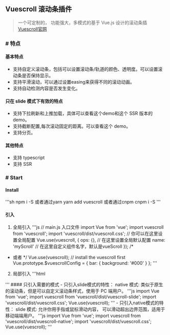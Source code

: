 ## Vuescroll 滚动条插件
> 一个可定制的， 功能强大，多模式的基于 Vue.js 设计的滚动条插  
> [Vuescroll官网](vuescrolljs.yvescoding.org)
### # 特点
#### 基本特点
- 支持自定义滚动条，包括可以设置滚动条/轨道的颜色、透明度。可以设置滚动条是否保持显示。
- 支持平滑滚动，可以通过设置easing来获得不同的滚动动画。
- 支持自动检测内容是否发生变化。
#### 只在 slide 模式下有效的特点
- 支持下拉刷新和上推加载，具体可以查看这个demo和这个 SSR 版本的demo。
- 支持截断配置,每次滚动固定的距离。可以查看这个 demo。
- 支持分页。
#### 其他特点
- 支持 typescript
- 支持 SSR
### # Start
#### Install
'''sh
npm i -S
或者通过yarn
yarn add vuescroll
或者通过cnpm
cnpm i -S
'''
#### 引入
1. 全局引入
'''js
// main.js 入口文件
import Vue from 'vue';
import vuescroll from 'vuescroll';
import 'vuescroll/dist/vuescroll.css';
// 你可以在这里设置全局配置
Vue.use(vuescroll, {
  ops: {}, // 在这里设置全局默认配置
  name: 'myScroll' // 在这里自定义组件名字，默认是vueScroll
});
/*
 * 或者
 */
Vue.use(vuescroll); // install the vuescroll first
Vue.prototype.$vuescrollConfig = {
  bar: {
    background: '#000'
  }
};
'''
2. 局部引入
'''html
<template>
  <vue-scroll> <!-- 你的内容... --> </vue-scroll>
</template>
<script>
  import vuescroll from 'vuescroll';
  import 'vuescroll/dist/vuescroll.css';
  export default {
    components: {
      vuescroll
    }
  };
</script>
'''
#### 只引入需要的模式
- 只引入slide模式的特性：
native 模式: 类似于原生的滚动条，但是可以自定义滚动条样式，使用于 PC 端用户。
'''js
import Vue from 'vue';
import vuescroll from 'vuescroll/dist/vuescroll-slide';
import 'vuescroll/dist/vuescroll.css';
Vue.use(vuescroll);
'''
- 只引入native模式的特性：
slide 模式: 允许你用手指或鼠标滑动内容， 可以滑动超出边界范围，适用于移动端端用户。
'''js
import Vue from 'vue';
import vuescroll from 'vuescroll/dist/vuescroll-native';
import 'vuescroll/dist/vuescroll.css';
Vue.use(vuescroll);
'''
